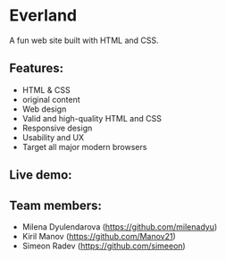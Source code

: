 # Everland

A fun web site built with HTML and CSS.

Features:
---------
- HTML & CSS
- original content
- Web design
- Valid and high-quality HTML and CSS
- Responsive design
- Usability and UX
- Target all major modern browsers

Live demo:
------------


Team members:
-------------
- Milena Dyulendarova (https://github.com/milenadyu)
- Kiril Manov (https://github.com/Manov21)
- Simeon Radev (https://github.com/simeeon)
